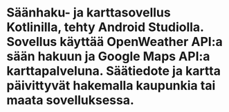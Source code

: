 # Säänhaku- ja karttasovellus Kotlinilla, tehty Android Studiolla. Sovellus käyttää OpenWeather API:a sään hakuun ja Google Maps API:a karttapalveluna. Säätiedote ja kartta päivittyvät hakemalla kaupunkia tai maata sovelluksessa.

